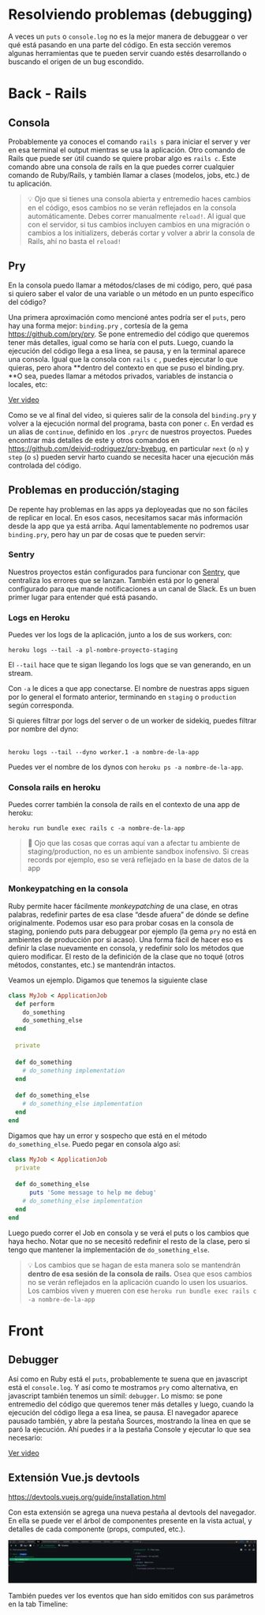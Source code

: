 # Resolviendo problemas (debugging)

A veces un `puts` o `console.log` no es la mejor manera de debuggear o ver qué está pasando en una parte del código. En esta sección veremos algunas herramientas que te pueden servir cuando estés desarrollando o buscando el origen de un bug escondido. 

# Back - Rails

## Consola

Probablemente ya conoces el comando `rails s` para iniciar el server y ver en esa terminal el output mientras se usa la aplicación. Otro comando de Rails que puede ser útil cuando se quiere probar algo es `rails c`. Este comando abre una consola de rails en la que puedes correr cualquier comando de Ruby/Rails, y también llamar a clases (modelos, jobs, etc.) de tu aplicación.

> 💡 Ojo que si tienes una consola abierta y entremedio haces cambios en el código, esos cambios no se verán reflejados en la consola automáticamente. Debes correr manualmente `reload!`. 
Al igual que con el servidor, si tus cambios incluyen cambios en una migración o cambios a los initializers, deberás cortar y volver a abrir la consola de Rails, ahí no basta el `reload!`

## Pry

En la consola puedo llamar a métodos/clases de mi código, pero, qué pasa si quiero saber el valor de una variable o un método en un punto específico del código?

Una primera aproximación como mencioné antes podría ser el `puts`, pero hay una forma mejor: `binding.pry` , cortesía de la gema https://github.com/pry/pry. Se pone entremedio del código que queremos tener más detalles, igual como se haría con el puts. Luego, cuando la ejecución del código llega a esa línea, se pausa, y en la terminal aparece una consola. Igual que la consola con `rails c` , puedes ejecutar lo que quieras, pero ahora **dentro del contexto en que se puso el binding.pry. **O sea, puedes llamar a métodos privados, variables de instancia o locales, etc:

[Ver video](assets/resolviendo-problemas-debugging-1.qt)

Como se ve al final del video, si quieres salir de la consola del `binding.pry` y volver a la ejecución normal del programa, basta con poner `c`. En verdad es un alias de `continue`, definido en los `.pryrc` de nuestros proyectos. Puedes encontrar más detalles de este y otros comandos en https://github.com/deivid-rodriguez/pry-byebug, en particular `next` (o `n`) y `step` (o `s`) pueden servir harto cuando se necesita hacer una ejecución más controlada del código.

## Problemas en producción/staging

De repente hay problemas en las apps ya deployeadas que no son fáciles de replicar en local. En esos casos, necesitamos sacar más información desde la app que ya está arriba. Aquí lamentablemente no podremos usar `binding.pry`, pero hay un par de cosas que te pueden servir:

### Sentry

Nuestros proyectos están configurados para funcionar con [Sentry](https://docs.sentry.io/platforms/ruby/), que centraliza los errores que se lanzan. También está por lo general configurado para que mande notificaciones a un canal de Slack. Es un buen primer lugar para entender qué está pasando.

### Logs en Heroku

Puedes ver los logs de la aplicación, junto a los de sus workers, con:

```plain text
heroku logs --tail -a pl-nombre-proyecto-staging
```

El `--tail` hace que te sigan llegando los logs que se van generando, en un stream.

Con `-a` le dices a que app conectarse. El nombre de nuestras apps siguen por lo general el formato anterior, terminando en `staging` o `production` según corresponda.

Si quieres filtrar por logs del server o de un worker de sidekiq, puedes filtrar por nombre del dyno:

```plain text

heroku logs --tail --dyno worker.1 -a nombre-de-la-app
```

Puedes ver el nombre de los dynos con `heroku ps -a nombre-de-la-app`.

### Consola rails en heroku

Puedes correr también la consola de rails en el contexto de una app de heroku:

```plain text
heroku run bundle exec rails c -a nombre-de-la-app
```

> 🚨 Ojo que las cosas que corras aquí van a afectar tu ambiente de staging/production, no es un ambiente sandbox inofensivo. Si creas records por ejemplo, eso se verá reflejado en la base de datos de la app

### Monkeypatching en la consola

Ruby permite hacer fácilmente *monkeypatching* de una clase, en otras palabras, redefinir partes de esa clase “desde afuera” de dónde se define originalmente. Podemos usar eso para probar cosas en la consola de staging, poniendo puts para debuggear por ejemplo (la gema `pry` no está en ambientes de producción por si acaso). Una forma fácil de hacer eso es definir la clase nuevamente en consola, y redefinir solo los métodos que quiero modificar. El resto de la definición de la clase que no toqué (otros métodos, constantes, etc.) se mantendrán intactos.

Veamos un ejemplo. Digamos que tenemos la siguiente clase

```ruby
class MyJob < ApplicationJob
  def perform
    do_something
    do_something_else
  end

  private

  def do_something
    # do_something implementation
  end

  def do_something_else
    # do_something_else implementation
  end
end
```

Digamos que hay un error y sospecho que está en el método `do_something_else`. Puedo pegar en consola algo así:

```ruby
class MyJob < ApplicationJob
  private

  def do_something_else
	  puts 'Some message to help me debug'
    # do_something_else implementation
  end
end
```

Luego puedo correr el Job en consola y se verá el puts o los cambios que haya hecho. Notar que no se necesitó redefinir el resto de la clase, pero si tengo que mantener la implementación de `do_something_else`.

> 💡 Los cambios que se hagan de esta manera solo se mantendrán **dentro de esa sesión de la consola de rails.** Osea que esos cambios no se verán reflejados en la aplicación cuando lo usen los usuarios. Los cambios viven y mueren con ese `heroku run bundle exec rails c -a nombre-de-la-app`

# Front

## Debugger

Así como en Ruby está el `puts`, probablemente te suena que en javascript está el `console.log`. Y así como te mostramos `pry` como alternativa, en javascript también tenemos un símil: `debugger`. Lo mismo: se pone entremedio del código que queremos tener más detalles y luego, cuando la ejecución del código llega a esa línea, se pausa. El navegador aparece pausado también, y abre la pestaña Sources, mostrando la línea en que se paró la ejecución. Ahí puedes ir a la pestaña Console y ejecutar lo que sea necesario:

[Ver video](assets/resolviendo-problemas-debugging-2.qt)

## Extensión Vue.js devtools

https://devtools.vuejs.org/guide/installation.html

Con esta extensión se agrega una nueva pestaña al devtools del navegador. En ella se puede ver el árbol de componentes presente en la vista actual, y detalles de cada componente (props, computed, etc.).

<img src='assets/resolviendo-problemas-debugging-3.png'/>

También puedes ver los eventos que han sido emitidos con sus parámetros en la tab Timeline:
